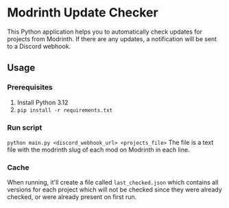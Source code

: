 # Modrinth Update Checker

This Python application helps you to automatically check updates for projects from Modrinth.
If there are any updates, a notification will be sent to a Discord webhook.

## Usage

### Prerequisites

1. Install Python 3.12
2. `pip install -r requirements.txt`

### Run script

`python main.py <discord_webhook_url> <projects_file>`
The file is a text file with the modrinth slug of each mod on Modrinth in each line.

### Cache

When running, it'll create a file called `last_checked.json` which contains all versions for each project which will not
be checked since they were already checked, or were already present on first run.